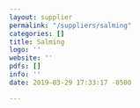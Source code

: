 ```yaml
---
layout: supplier
permalink: "/suppliers/salming"
categories: []
title: Salming
logo: ''
website: ''
pdfs: []
info: ''
date: 2019-03-29 17:33:17 -0500

---
```

